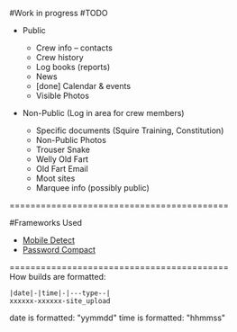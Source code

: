#Work in progress
#TODO
* Public
  * Crew info – contacts
  * Crew history
  * Log books (reports)
  * News
  * [done] Calendar & events
  * Visible Photos

* Non-Public (Log in area for crew members)
  * Specific documents (Squire Training, Constitution)
  * Non-Public Photos
  * Trouser Snake
  * Welly Old Fart
  * Old Fart Email
  * Moot sites
  * Marquee info (possibly public)

==========================================<br>

#Frameworks Used
* <a href="http://mobiledetect.net/">Mobile Detect</a>
* <a href="https://travis-ci.org/ircmaxell/password_compat">Password Compact</a>

==========================================<br>
How builds are formatted:
```
|date|-|time|-|---type--|
xxxxxx-xxxxxx-site_upload
```
date is formatted: "yymmdd"
time is formatted: "hhmmss"
